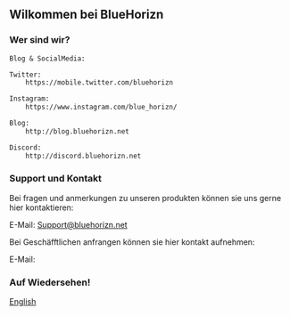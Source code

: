 ## Wilkommen bei BlueHorizn

### Wer sind wir?



```markdown
Blog & SocialMedia: 

Twitter: 
	https://mobile.twitter.com/bluehorizn

Instagram:
	https://www.instagram.com/blue_horizn/

Blog:
	http://blog.bluehorizn.net

Discord:
	http://discord.bluehorizn.net
```

### Support und Kontakt

Bei fragen und anmerkungen zu unseren produkten können sie uns gerne hier kontaktieren:

E-Mail: Support@bluehorizn.net

Bei Geschäfftlichen anfrangen können sie hier kontakt aufnehmen:

E-Mail: 

### Auf Wiedersehen!


<a href="https://bluehorizn.com">English</a>

